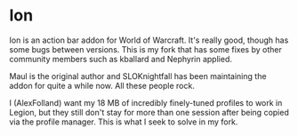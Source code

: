 Ion
===

Ion is an action bar addon for World of Warcraft.  It's really good, though has some bugs between versions.  This is my fork that has some fixes by other community members such as kballard and Nephyrin applied.

Maul is the original author and SLOKnightfall has been maintaining the addon for quite a while now.  All these people rock.

I (AlexFolland) want my 18 MB of incredibly finely-tuned profiles to work in Legion, but they still don't stay for more than one session after being copied via the profile manager.  This is what I seek to solve in my fork.